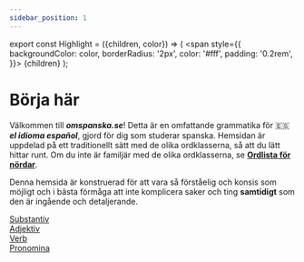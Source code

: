 ```yaml
---
sidebar_position: 1
---
```


export const Highlight = ({children, color}) => (
  <span
    style={{
      backgroundColor: color,
      borderRadius: '2px',
      color: '#fff',
      padding: '0.2rem',
    }}>
    {children}
  </span>
);

# <Highlight color="var(--highlight)">Börja här</Highlight>

Välkommen till ***omspanska.se***! Detta är en omfattande grammatika för 🇪🇸 ***el idioma español***, gjord för dig som studerar spanska. Hemsidan är uppdelad på ett traditionellt sätt med de olika ordklasserna, så att du lätt hittar runt. Om du inte är familjär med de olika ordklasserna, se [**Ordlista för nördar**](/docs/Introduktion/Ordlista%20för%20nördar).

Denna hemsida är konstruerad för att vara så förståelig och konsis som möjligt och i bästa förmåga att inte komplicera saker och ting **samtidigt** som den är ingående och detaljerande. 

<div class="box-container">
  <a href="/docs/Substantiv/Artiklar" class="box">
    <div class="boxText">Substantiv</div>
  </a>
  <a href="/docs/Adjektiv/Böjning" class="box">
    <div class="boxText">Adjektiv</div>
  </a>
  <a href="/docs/Verb/Tempus/Presens" class="box">
    <div class="boxText">Verb</div>
  </a>
</div>

<div class="box-container">
  <a href="/docs/Pronomen/Personliga pronomen" class="box">
    <div class="boxText">Pronomina</div>
  </a>
</div>
